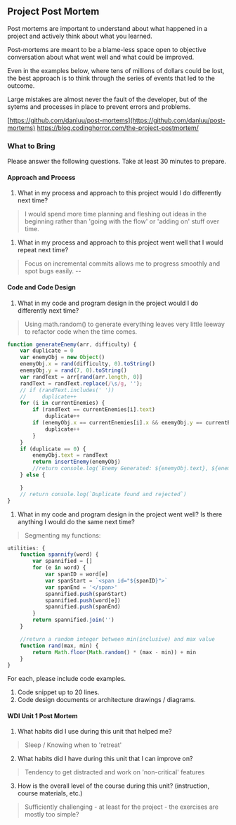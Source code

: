 ## Project Post Mortem
Post mortems are important to understand about what happened in a project and actively think about what you learned.

Post-mortems are meant to be a blame-less space open to objective conversation about what went well and what could be improved.

Even in the examples below, where tens of millions of dollars could be lost, the best approach is to think through the series of events that led to the outcome.

Large mistakes are almost never the fault of the developer, but of the sytems and processes in place to prevent errors and problems.

[https://github.com/danluu/post-mortems](https://github.com/danluu/post-mortems)
https://blog.codinghorror.com/the-project-postmortem/



### What to Bring
Please answer the following questions. Take at least 30 minutes to prepare.

#### Approach and Process

1. What in my process and approach to this project would I do differently next time?
> I would spend more time planning and fleshing out ideas in the beginning rather than 'going with the flow' or 'adding on' stuff over time.

1. What in my process and approach to this project went well that I would repeat next time?
> Focus on incremental commits allows me to progress smoothly and spot bugs easily.
--

#### Code and Code Design

1. What in my code and program design in the project would I do differently next time?
> Using math.random() to generate everything leaves very little leeway to refactor code when the time comes.
```javascript
function generateEnemy(arr, difficulty) {
    var duplicate = 0
    var enemyObj = new Object()
    enemyObj.x = rand(difficulty, 0).toString()
    enemyObj.y = rand(7, 0).toString()
    var randText = arr[rand(arr.length, 0)]
    randText = randText.replace(/\s/g, '');
    // if (randText.includes(' '))
    //     duplicate++
    for (i in currentEnemies) {
        if (randText == currentEnemies[i].text)
            duplicate++
        if (enemyObj.x == currentEnemies[i].x && enemyObj.y == currentEnemies[i].y) {
            duplicate++
        }
    }
    if (duplicate == 0) {
        enemyObj.text = randText
        return insertEnemy(enemyObj)
        //return console.log(`Enemy Generated: ${enemyObj.text}, ${enemyObj.x}, ${enemyObj.y}`);
    } else {

    }
    // return console.log(`Duplicate found and rejected`)
}
```

1. What in my code and program design in the project went well? Is there anything I would do the same next time?
> Segmenting my functions: 
```javascript
utilities: {
    function spannify(word) {
        var spannified = []
        for (e in word) {
            var spanID = word[e]
            var spanStart = `<span id="${spanID}">`
            var spanEnd = '</span>'
            spannified.push(spanStart)
            spannified.push(word[e])
            spannified.push(spanEnd)
        }
        return spannified.join('')
    }

    //return a random integer between min(inclusive) and max value
    function rand(max, min) {
        return Math.floor(Math.random() * (max - min)) + min
    }
}
```
  For each, please include code examples.
  1. Code snippet up to 20 lines.
  2. Code design documents or architecture drawings / diagrams.

#### WDI Unit 1 Post Mortem
1. What habits did I use during this unit that helped me?
> Sleep / Knowing when to 'retreat'
2. What habits did I have during this unit that I can improve on?
> Tendency to get distracted and work on 'non-critical' features 
3. How is the overall level of the course during this unit? (instruction, course materials, etc.)
> Sufficiently challenging - at least for the project - the exercises are mostly too simple?
